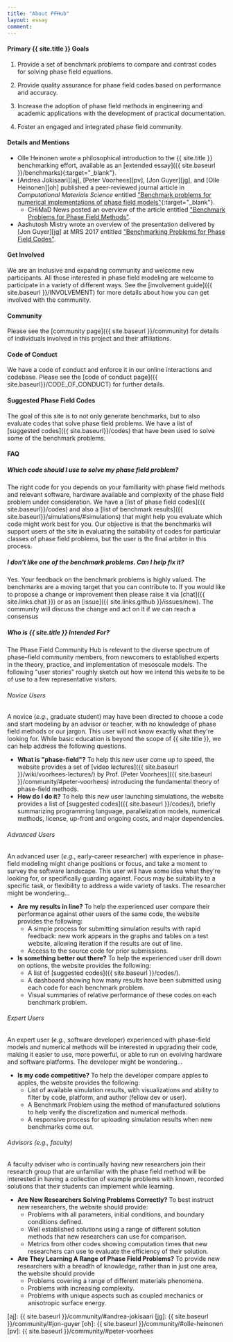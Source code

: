 ```yaml
---
title: "About PFHub"
layout: essay
comment:
---
```


<h4> Primary {{ site.title }} Goals </h4>

1. Provide a set of benchmark problems to compare and contrast codes for
   solving phase field equations.

2. Provide quality assurance for phase field codes based on
   performance and accuracy.

3. Increase the adoption of phase field methods in engineering and
   academic applications with the development of practical
   documentation.

4. Foster an engaged and integrated phase field community.

<h4> Details and Mentions </h4>

- Olle Heinonen wrote a philosophical introduction to the {{ site.title }}
  benchmarking effort, available as an [extended essay]({{ site.baseurl }}/benchmarks){:target="_blank"}.
- [Andrea Jokisaari][aj], [Peter Voorhees][pv], [Jon Guyer][jg], and [Olle Heinonen][oh]
  published a peer-reviewed journal article in
  *Computational Materials Science* entitled ["Benchmark problems for numerical
  implementations of phase field models"](http://dx.doi.org/10.1016/j.commatsci.2016.09.022){:target="_blank"}.
  - CHiMaD News posted an overview of the article entitled
    ["Benchmark Problems for Phase Field Methods"](
    http://chimad.northwestern.edu/news-events/articles/2016/PhaseField_BenchMark.html).
- Aashutosh Mistry wrote an overview of the presentation delivered by
  [Jon Guyer][jg] at MRS 2017 entitled ["Benchmarking Problems for Phase Field Codes"](
  http://materials.typepad.com/mrs_meeting_scene/2017/11/tc05-uncertainty-quantification-in-multiscale-materials-simulation-1.html).

<h4> Get Involved </h4>

We are an inclusive and expanding community and welcome new
participants.  All those interested in phase field modeling are
welcome to participate in a variety of different ways. See the
[involvement guide]({{ site.baseurl }}/INVOLVEMENT) for more details
about how you can get involved with the community.

<h4> Community </h4>

Please see the [community page]({{ site.baseurl }}/community) for
details of individuals involved in this project and their
affiliations.

<h4> Code of Conduct </h4>

We have a code of conduct and enforce it in our online interactions
and codebase. Please see the [code of conduct page]({{
site.baseurl}}/CODE_OF_CONDUCT) for further details.

<h4> Suggested Phase Field Codes </h4>

The goal of this site is to not only generate benchmarks, but to also
evaluate codes that solve phase field problems. We have a list of
[suggested codes]({{ site.baseurl}}/codes) that have been used to
solve some of the benchmark problems.

<h4> FAQ </h4>

<h5> Which code should I use to solve my phase field problem? </h5>

The right code for you depends on your familiarity with phase field
methods and relevant software, hardware available and complexity of
the phase field problem under consideration. We have a [list of phase
field codes]({{ site.baseurl}}/codes) and also a [list of benchmark
results]({{ site.baseurl}}/simulations/#simulations) that might help
you evaluate which code might work best for you. Our objective is that
the benchmarks will support users of the site in evaluating the
suitability of codes for particular classes of phase field problems,
but the user is the final arbiter in this process.

<h5> I don't like one of the benchmark problems. Can I help fix it? </h5>

Yes. Your feedback on the benchmark problems is highly valued. The
benchmarks are a moving target that you can contribute to. If you
would like to propose a change or improvement then please raise it via
[chat]({{ site.links.chat }}) or as an [issue]({{ site.links.github
}}/issues/new). The community will discuss the change and act on it if
we can reach a consensus

<h5> Who is {{ site.title }} Intended For? </h5>

The Phase Field Community Hub is relevant to the diverse spectrum of
phase-field community members, from newcomers to established experts in the
theory, practice, and implementation of mesoscale models. The following
"user stories" roughly sketch out how we intend this website to be of use
to a few representative visitors.

<h6> Novice Users </h6>

A novice (<i>e.g.</i>, graduate student) may have been directed to choose a
code and start modeling by an advisor or teacher, with no knowledge of
phase field methods or our jargon. This user will not know exactly what
they're looking for. While basic education is beyond the scope of {{
site.title }}, we can help address the following questions.

- <b>What is "phase-field"?</b> To help this new user come up to speed, the
  website provides a set of [video lectures]({{ site.baseurl
  }}/wiki/voorhees-lectures/) by Prof. [Peter Voorhees]({{ site.baseurl
  }}/community/#peter-voorhees) introducing the fundamental theory of
  phase-field methods.
- <b>How do I do it?</b> To help this new user launching simulations, the
  website provides a list of [suggested codes]({{ site.baseurl }}/codes/),
  briefly summarizing programming language, parallelization models,
  numerical methods, license, up-front and ongoing costs, and major
  dependencies.

<h6> Advanced Users </h6>

An advanced user (<i>e.g.</i>, early-career researcher) with experience in
phase-field modeling might change positions or focus, and take a moment to
survey the software landscape. This user will have some idea what they're
looking for, or specifically guarding against. Focus may be suitability to
a specific task, or flexibility to address a wide variety of tasks. The
researcher might be wondering...

- <b>Are my results in line?</b> To help the experienced
  user compare their performance against other users of the same code, the
  website provides the following:
    - A simple process for submitting simulation results with rapid
      feedback: new work appears in the graphs and tables on a
      test website, allowing iteration if the results are out of line.
    - Access to the source code for prior submissions.
- <b>Is something better out there?</b> To help the experienced user drill
  down on options, the website provides the following:
    - A list of [suggested codes]({{ site.baseurl }}/codes/).
    - A dashboard showing how many results have been submitted using each
      code for each benchmark problem.
    - Visual summaries of relative performance of these codes on each
      benchmark problem.

<h6> Expert Users </h6>

An expert user (<i>e.g.</i>, software developer) experienced with
phase-field models and numerical methods will be interested in upgrading
their code, making it easier to use, more powerful, or able to run on
evolving hardware and software platforms. The developer might be
wondering...

- <b>Is my code competitive?</b> To help the developer compare apples to
  apples, the website provides the following:
    - List of available simulation results, with visualizations and ability
      to filter by code, platform, and author (fellow dev or user).
    - A Benchmark Problem using the method of manufactured solutions to
      help verify the discretization and numerical methods.
    - A responsive process for uploading simulation results when new
      benchmarks come out.

<h6> Advisors (<i>e.g.</i>, faculty) </h6>

A faculty adviser who is continually having new researchers join their
research group that are unfamiliar with the phase field method will be
interested in having a collection of example problems with known,
recorded solutions that their students can implement while learning.

- <b>Are New Researchers Solving Problems Correctly?</b> To best instruct
  new researchers, the website should provide:
    - Problems with all parameters, initial conditions, and boundary
      conditions defined.
    - Well established solutions using a range of different solution
      methods that new researchers can use for comparison.
    - Metrics from other codes showing computation times that new
      researchers can use to evaluate the efficiency of their
      solution.
- <b>Are They Learning A Range of Phase Field Problems?</b> To provide
  new researchers with a breadth of knowledge, rather than in just one
  area, the website should provide
    - Problems covering a range of different materials phenomena.
    - Problems with increasing complexity.
    - Problems with unique aspects such as coupled mechanics or
      anisotropic surface energy.

[aj]: {{ site.baseurl }}/community/#andrea-jokisaari
[jg]: {{ site.baseurl }}/community/#jon-guyer
[oh]: {{ site.baseurl }}/community/#olle-heinonen
[pv]: {{ site.baseurl }}/community/#peter-voorhees
